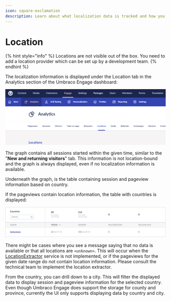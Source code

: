 ```yaml
---
icon: square-exclamation
description: Learn about what localization data is tracked and how you can view it.
---
```


# Location

{% hint style="info" %}
Locations are not visible out of the box. You need to add a location provider which can be set up by a development team.
{% endhint %}

The localization information is displayed under the Location tab in the Analytics section of the Umbraco Engage dashboard:

![Location tab, located under the Analytics section](../../.gitbook/assets/engage-analytics-locations.png)

The graph contains all sessions started within the given time, similar to the "**New and returning visitors**" tab. This information is not location-bound and the graph is always displayed, even if no localization information is available.

Underneath the graph, is the table containing session and pageview information based on country.

If the pageviews contain location information, the table with countries is displayed:

![Location table with data](../../.gitbook/assets/engage-analytics-location-countries.png)

There might be cases where you see a message saying that no data is available or that all locations are `<unknown>`. This will occur when the [LocationExtractor](../../developers/analytics/extending-analytics/getting-the-correct-ip-address.md) service is not implemented, or if the pageviews for the given date range do not contain location information. Please consult the technical team to implement the location extractor.

From the country, you can drill down to a city. This will filter the displayed data to display session and pageview information for the selected country. Even though Umbraco Engage does support the storage for county and province, currently the UI only supports displaying data by country and city.
